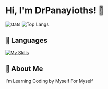 # Hi, I'm DrPanayioths! 👋    


![stats](https://drpanayiotprivatestatscode523116.vercel.app/api?theme=radical&username=drpanayioths&show_icons=true) 
![Top Langs](https://drpanayiotprivatestatscode523116.vercel.app/api/top-langs/?username=drpanayioths&layout=compact&theme=radical)


## 🚀 Languages

[![My Skills](https://skillicons.dev/icons?i=html,css,python,js)](https://skillicons.dev)





## 🚀 About Me 
I'm Learning Coding by Myself For Myself

